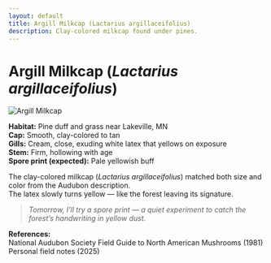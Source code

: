 ```yaml
---
layout: default
title: Argill Milkcap (Lactarius argillaceifolius)
description: Clay-colored milkcap found under pines.
---
```


# Argill Milkcap (*Lactarius argillaceifolius*)

![Argill Milkcap](assets/argill-milkcap.jpg)

**Habitat:** Pine duff and grass near Lakeville, MN  
**Cap:** Smooth, clay-colored to tan  
**Gills:** Cream, close, exuding white latex that yellows on exposure  
**Stem:** Firm, hollowing with age  
**Spore print (expected):** Pale yellowish buff  

The clay-colored milkcap (*Lactarius argillaceifolius*) matched both size and color from the Audubon description.  
The latex slowly turns yellow — like the forest leaving its signature.

> *Tomorrow, I’ll try a spore print — a quiet experiment to catch the forest’s handwriting in yellow dust.*

**References:**  
National Audubon Society Field Guide to North American Mushrooms (1981)  
Personal field notes (2025)
